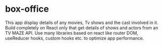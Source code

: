 # box-office
This app display details of any movies, Tv shows and the cast involved in it. 
Build completely on React only that get details of shows and actors from an TV MAZE API. 
Use many libraries based on react like router DOM, useReducer hooks, custom hooks  etc. to optimize app performance.
